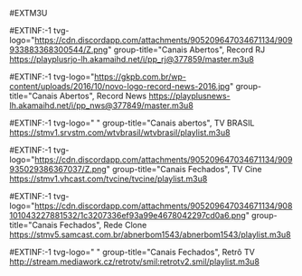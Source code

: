 #EXTM3U

#EXTINF:-1 tvg-logo="https://cdn.discordapp.com/attachments/905209647034671134/909933883368300544/Z.png" group-title="Canais Abertos", Record RJ
https://playplusrjo-lh.akamaihd.net/i/pp_rj@377859/master.m3u8


#EXTINF:-1 tvg-logo="https://gkpb.com.br/wp-content/uploads/2016/10/novo-logo-record-news-2016.jpg" group-title="Canais Abertos", Record News
https://playplusnews-lh.akamaihd.net/i/pp_nws@377849/master.m3u8


#EXTINF:-1 tvg-logo=" " group-title="Canais abertos", TV BRASIL
https://stmv1.srvstm.com/wtvbrasil/wtvbrasil/playlist.m3u8


#EXTINF:-1 tvg-logo="https://cdn.discordapp.com/attachments/905209647034671134/909935029386367037/Z.png" group-title="Canais Fechados", TV Cine
https://stmv1.vhcast.com/tvcine/tvcine/playlist.m3u8


#EXTINF:-1 tvg-logo="https://cdn.discordapp.com/attachments/905209647034671134/908101043227881532/1c3207336ef93a99e4678042297cd0a6.png" group-title="Canais Fechados", Rede Clone
https://stmv5.samcast.com.br/abnerbom1543/abnerbom1543/playlist.m3u8


#EXTINF:-1 tvg-logo=" " group-title="Canais Fechados", Retrô TV
http://stream.mediawork.cz/retrotv/smil:retrotv2.smil/playlist.m3u8


